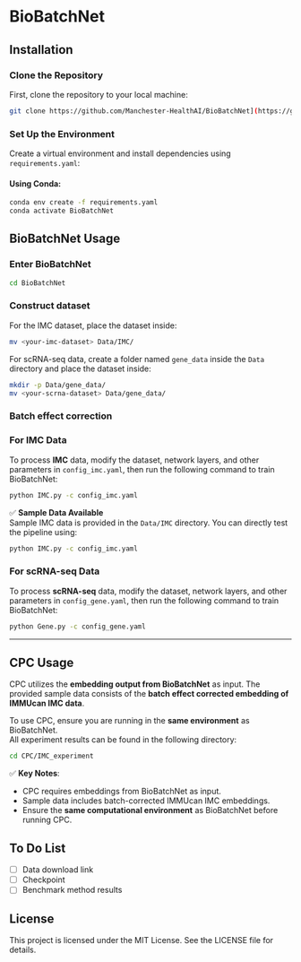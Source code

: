 # BioBatchNet

## Installation

### Clone the Repository

First, clone the repository to your local machine:

```bash
git clone https://github.com/Manchester-HealthAI/BioBatchNet](https://github.com/Manchester-HealthAI/BioBatchNet
```

### Set Up the Environment

Create a virtual environment and install dependencies using `requirements.yaml`:

#### Using Conda:

```bash
conda env create -f requirements.yaml
conda activate BioBatchNet
```

## BioBatchNet Usage

### Enter BioBatchNet
```bash
cd BioBatchNet
```

### Construct dataset
For the IMC dataset, place the dataset inside:

```bash
mv <your-imc-dataset> Data/IMC/
```

For scRNA-seq data, create a folder named `gene_data` inside the `Data` directory and place the dataset inside:

```bash
mkdir -p Data/gene_data/
mv <your-scrna-dataset> Data/gene_data/
```

### Batch effect correction

### **For IMC Data**
To process **IMC** data, modify the dataset, network layers, and other parameters in `config_imc.yaml`, then run the following command to train BioBatchNet:
```bash
python IMC.py -c config_imc.yaml
```

✅ **Sample Data Available**  
Sample IMC data is provided in the `Data/IMC` directory. You can directly test the pipeline using:
```bash
python IMC.py -c config_imc.yaml
```

### **For scRNA-seq Data**
To process **scRNA-seq** data, modify the dataset, network layers, and other parameters in `config_gene.yaml`, then run the following command to train BioBatchNet:
```bash
python Gene.py -c config_gene.yaml
```

---
## CPC Usage

CPC utilizes the **embedding output from BioBatchNet** as input. The provided sample data consists of the **batch effect corrected embedding of IMMUcan IMC data**.

To use CPC, ensure you are running in the **same environment** as BioBatchNet.  
All experiment results can be found in the following directory:

```bash
cd CPC/IMC_experiment
```

✅ **Key Notes**:  
- CPC requires embeddings from BioBatchNet as input.  
- Sample data includes batch-corrected IMMUcan IMC embeddings.  
- Ensure the **same computational environment** as BioBatchNet before running CPC.  



## To Do List

- [ ] Data download link
- [ ] Checkpoint
- [ ] Benchmark method results

## License

This project is licensed under the MIT License. See the LICENSE file for details.


